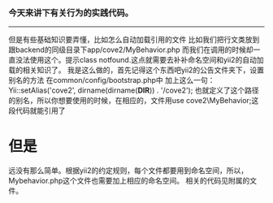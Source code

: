 ### 今天来讲下有关行为的实践代码。
***

但是有些基础知识要弄懂，比如怎么自动加载引用的文件
比如我们把行文类放到跟backend的同级目录下app/cove2/MyBehavior.php
而我们在调用的时候却一直没法使用这个。提示class notfound.这点就需要去补补命名空间和yii2的自动加载的相关知识了。
我是这么做的，首先记得这个东西吧yii2的公告文件夹下，设置别名的方法 在common/config/bootstrap.php中
加上这么一句：Yii::setAlias('cove2', dirname(dirname(__DIR__)) . '/cove2');
也就定义了这个路径的别名，所以你想要使用的时候，在相应的，文件用use cove2\MyBehavior;这段代码就能引用了


# 但是
远没有那么简单。根据yii2的约定规则，每个文件都要用到命名空间，所以，Mybehavior.php这个文件也需要加上相应的命名空间。
相关的代码见附属的文件。

